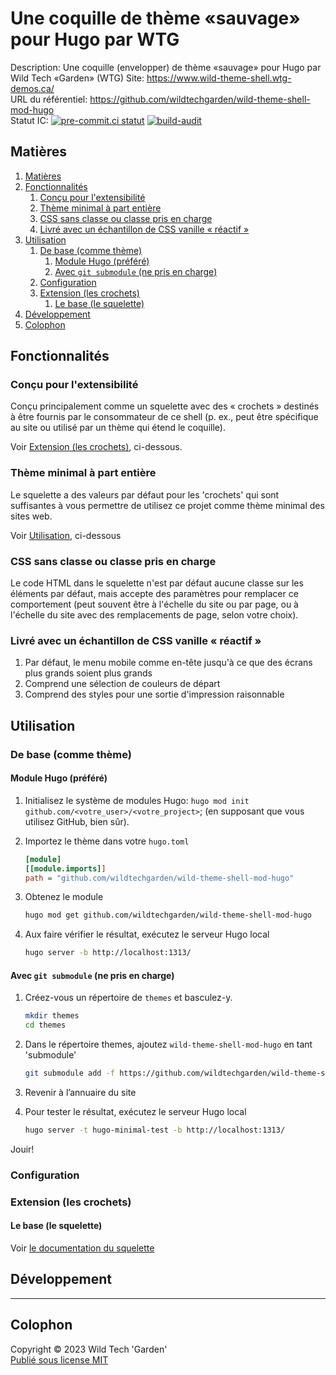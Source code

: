 # Une coquille de thème «sauvage» pour Hugo par WTG

Description:	Une coquille (envelopper) de thème «sauvage» pour Hugo par
					Wild Tech «Garden» (WTG)
Site: <https://www.wild-theme-shell.wtg-demos.ca/>  
URL du référentiel: <https://github.com/wildtechgarden/wild-theme-shell-mod-hugo>\
Statut IC: [![pre-commit.ci statut](https://results.pre-commit.ci/badge/github/wildtechgarden/wild-theme-shell-mod-hugo/main.svg)][pre-commit-ic]
[![build-audit](https://github.com/wildtechgarden/wild-theme-shell-mod-hugo/actions/workflows/audit-only.yml/badge.svg)](https://github.com/wildtechgarden/wild-theme-shell-mod-hugo/actions/workflows/audit-only.yml)

## Matières

1. [Matières](#matières)
2. [Fonctionnalités](#fonctionnalités)
	1. [Conçu pour l'extensibilité](#conçu-pour-lextensibilité)
	2. [Thème minimal à part entière](#thème-minimal-à-part-entière)
	3. [CSS sans classe ou classe pris en charge](#css-sans-classe-ou-classe-pris-en-charge)
	4. [Livré avec un échantillon de CSS vanille « réactif »](#livré-avec-un-échantillon-de-css-vanille--réactif-)
3. [Utilisation](#utilisation)
	1. [De base (comme thème)](#de-base-comme-thème)
		1. [Module Hugo (préféré)](#module-hugo-préféré)
		2. [Avec `git submodule` (ne pris en charge)](#avec-git-submodule-ne-pris-en-charge)
	2. [Configuration](#configuration)
	3. [Extension (les crochets)](#extension-les-crochets)
		1. [Le base (le squelette)](#le-base-le-squelette)
4. [Développement](#développement)
5. [Colophon](#colophon)

## Fonctionnalités

### Conçu pour l'extensibilité

Conçu principalement comme un squelette avec des « crochets » destinés à être
fournis par le consommateur de ce shell (p. ex., peut être spécifique au site
ou utilisé par un thème qui étend le coquille).

Voir [Extension (les crochets)][extension], ci-dessous.

### Thème minimal à part entière

Le squelette a des valeurs par défaut pour les 'crochets' qui sont
suffisantes à vous permettre de utilisez ce projet comme thème minimal des
sites web.

Voir [Utilisation][use], ci-dessous

### CSS sans classe ou classe pris en charge

Le code HTML dans le squelette n'est par défaut aucune classe sur les éléments
par défaut, mais accepte des paramètres pour remplacer ce comportement (peut
souvent être à l'échelle du site ou par page, ou à l'échelle du site avec des
remplacements de page, selon votre choix).

### Livré avec un échantillon de CSS vanille « réactif »

1. Par défaut, le menu mobile comme en-tête jusqu'à ce que des écrans plus
	grands soient plus grands
2. Comprend une sélection de couleurs de départ
3. Comprend des styles pour une sortie d'impression raisonnable

## Utilisation

### De base (comme thème)

#### Module Hugo (préféré)

1. Initialisez le système de modules Hugo: `hugo mod init
	github.com/<votre_user>/<votre_project>`; (en supposant que vous utilisez
	GitHub, bien sûr).
2. Importez le thème dans votre `hugo.toml`

	```ini
	[module]
	[[module.imports]]
	path = "github.com/wildtechgarden/wild-theme-shell-mod-hugo"
	```

3. Obtenez le module

	```sh
	hugo mod get github.com/wildtechgarden/wild-theme-shell-mod-hugo
	```

4. Aux faire vérifier le résultat, exécutez le serveur Hugo local

	```sh
	hugo server -b http://localhost:1313/
	```

#### Avec `git submodule` (ne pris en charge)

1. Créez-vous un répertoire de `themes` et basculez-y.

	```sh
	mkdir themes
	cd themes
	```

2. Dans le répertoire themes, ajoutez `wild-theme-shell-mod-hugo` en tant
'submodule'

	```sh
	git submodule add -f https://github.com/wildtechgarden/wild-theme-shell-mod-hugo.git
	```

3. Revenir à l’annuaire du site
4. Pour tester le résultat, exécutez le serveur Hugo local

	```sh
	hugo server -t hugo-minimal-test -b http://localhost:1313/
	```

Jouir!

### Configuration

### Extension (les crochets)

#### Le base (le squelette)

Voir [le documentation du squelette][skel]

## Développement

-------

## Colophon

Copyright © 2023 Wild Tech 'Garden'  
[Publié sous license MIT](LICENSE)

[extension]: #extension-les-crochets
[skel]: docs/skeleton.fr.md
[pre-commit-ic]: https://results.pre-commit.ci/latest/github/wildtechgarden/wild-theme-shell-mod-hugo/main
[use]: #utilisation
